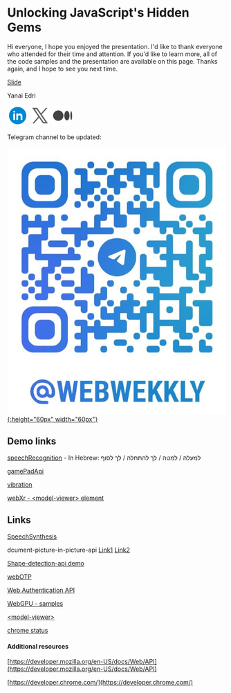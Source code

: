 # Unlocking JavaScript's Hidden Gems

Hi everyone,
I hope you enjoyed the presentation. I'd like to thank everyone who attended for their time and attention.
If you'd like to learn more, all of the code samples and the presentation are available on this page.
Thanks again, and I hope to see you next time.

[Slide](./assets/reversim24Slide.pdf)

Yanai Edri

[![Linkedin](./assets/icons8-linkedin-circled-48.png)](https://www.linkedin.com/in/yanaiedri/)
[![X(Twitter)](./assets/icons8-twitterx-48.png)](https://twitter.com/yanaiEdri)
[![Medium](./assets/icons8-medium-48.png)](https://medium.com/@yedri)

Telegram channel to be updated:

[![WebWeekly](./assets/telegram.jpeg){:height="60px" width="60px"}](https://t.me/webWekkly)

## Demo links

[speechRecognition](./speechRecognition/index.html) - In Hebrew:
למעלה / למטה / לך להתחלה / לך לסוף

[gamePadApi](./gamePadApi/index.html)

[vibration](./vibration/index.html)

[webXr - \<model-viewer\> element](./webXr/index.html)

## Links

[SpeechSynthesis](https://mdn.github.io/dom-examples/web-speech-api/speak-easy-synthesis/)

dcument-picture-in-picture-api [Link1](https://lazy-guy.github.io/tomodoro/index.html) [Link2](https://document-picture-in-picture-api.glitch.me/)

[Shape-detection-api demo](https://ckeditor.github.io/labs/shape-detection-api/)

[webOTP](https://jsfh2.csb.app/)

[Web Authentication API](https://webauthn.io/)

[WebGPU - samples](https://webgpu.github.io/webgpu-samples/samples/particles)

[\<model-viewer\>](https://modelviewer.dev/examples/augmentedreality/index.html)

[chrome status](https://chromestatus.com/features#shape)

#### Additional resources

[https://developer.mozilla.org/en-US/docs/Web/API](https://developer.mozilla.org/en-US/docs/Web/API)

[https://developer.chrome.com/](https://developer.chrome.com/)
